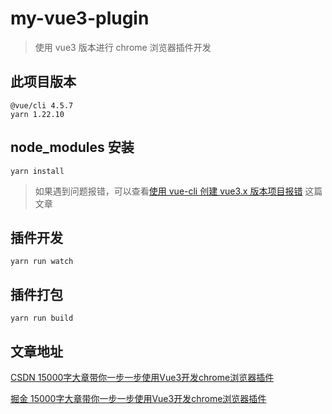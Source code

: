 # my-vue3-plugin

> 使用 vue3 版本进行 chrome 浏览器插件开发

## 此项目版本

```
@vue/cli 4.5.7
yarn 1.22.10
```

## node_modules 安装

```
yarn install
```

> 如果遇到问题报错，可以查看[使用 vue-cli 创建 vue3.x 版本项目报错](https://guoqiankun.blog.csdn.net/article/details/111993759) 这篇文章

## 插件开发

```
yarn run watch
```

## 插件打包

```
yarn run build
```

## 文章地址

[CSDN 15000字大章带你一步一步使用Vue3开发chrome浏览器插件](https://guoqiankun.blog.csdn.net/article/details/112007833)

[掘金 15000字大章带你一步一步使用Vue3开发chrome浏览器插件](https://juejin.cn/post/6912295521172324360/)

